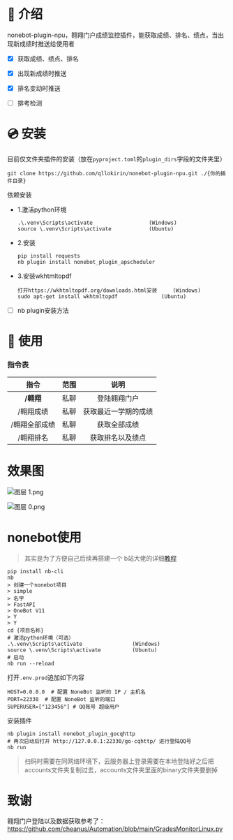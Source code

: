 # 📖 介绍

nonebot-plugin-npu，翱翔门户成绩监控插件，能获取成绩、排名、绩点，当出现新成绩时推送给使用者

- [x] 获取成绩、绩点、排名

- [x] 出现新成绩时推送

- [x] 排名变动时推送

- [ ] 排考检测

# 💿 安装

目前仅文件夹插件的安装（放在`pyproject.toml`的`plugin_dirs`字段的文件夹里）

```
git clone https://github.com/qllokirin/nonebot-plugin-npu.git ./{你的插件目录}
```

依赖安装

* 1.激活python环境

  ```
  .\.venv\Scripts\activate   				(Windows)
  source \.venv\Scripts\activate			(Ubuntu)
  ```

* 2.安装

  ```
  pip install requests
  nb plugin install nonebot_plugin_apscheduler
  ```

* 3.安装wkhtmltopdf

  ```
  打开https://wkhtmltopdf.org/downloads.html安装	 (Windows)
  sudo apt-get install wkhtmltopdf				(Ubuntu)
  ```

- [ ] nb plugin安装方法

# 🎉 使用

### 指令表

|     指令      | 范围 |         说明         |
| :-----------: | :--: | :------------------: |
|   **/翱翔**   | 私聊 |     登陆翱翔门户     |
|   /翱翔成绩   | 私聊 | 获取最近一学期的成绩 |
| /翱翔全部成绩 | 私聊 |     获取全部成绩     |
|   /翱翔排名   | 私聊 |   获取排名以及绩点   |

# 效果图

![图层 1.png](https://s2.loli.net/2024/02/20/lyNCOXUaczwBIr3.png)

![图层 0.png](https://s2.loli.net/2024/02/20/CyQ5IAcN61YD4wG.png)

# nonebot使用

> 其实是为了方便自己后续再搭建一个  b站大佬的详细[教程](https://www.bilibili.com/video/BV1984y1b7JY)

```
pip install nb-cli
nb
> 创建一个nonebot项目
> simple
> 名字
> FastAPI
> OneBot V11
> Y
> Y
cd {项目名称}
# 激活python环境（可选）
.\.venv\Scripts\activate   				(Windows)
source \.venv\Scripts\activate			(Ubuntu)
# 启动
nb run --reload 
```

打开`.env.prod`追加如下内容

```
HOST=0.0.0.0  # 配置 NoneBot 监听的 IP / 主机名
PORT=22330  # 配置 NoneBot 监听的端口
SUPERUSER=["123456"] # QQ账号 超级用户
```

安装插件

```
nb plugin install nonebot_plugin_gocqhttp
# 再次启动后打开 http://127.0.0.1:22330/go-cqhttp/ 进行登陆QQ号
nb run
```

> 扫码时需要在同网络环境下，云服务器上登录需要在本地登陆好之后把accounts文件夹复制过去，accounts文件夹里面的binary文件夹要删掉

# 致谢

翱翔门户登陆以及数据获取参考了：https://github.com/cheanus/Automation/blob/main/GradesMonitorLinux.py

